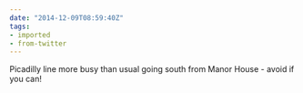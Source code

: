 ```yaml
---
date: "2014-12-09T08:59:40Z"
tags:
- imported
- from-twitter
---
```

Picadilly line more busy than usual going south from Manor House - avoid if you can!
